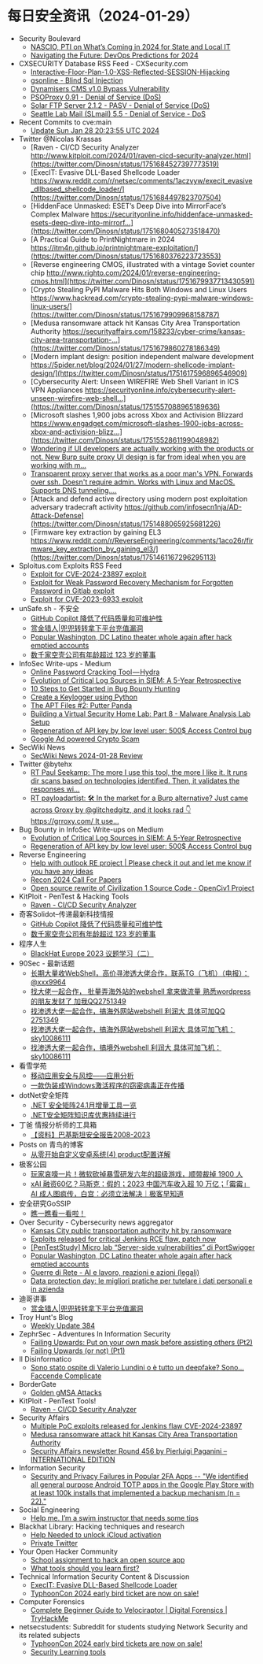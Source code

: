 # 每日安全资讯（2024-01-29）

- Security Boulevard
  - [NASCIO, PTI on What’s Coming in 2024 for State and Local IT](https://securityboulevard.com/2024/01/nascio-pti-on-whats-coming-in-2024-for-state-and-local-it/)
  - [Navigating the Future: DevOps Predictions for 2024](https://securityboulevard.com/2024/01/navigating-the-future-devops-predictions-for-2024/)
- CXSECURITY Database RSS Feed - CXSecurity.com
  - [Interactive-Floor-Plan-1.0-XSS-Reflected-SESSION-Hijacking](https://cxsecurity.com/issue/WLB-2024010094)
  - [gsonline - Blind Sql Injection](https://cxsecurity.com/issue/WLB-2024010092)
  - [Dynamisers CMS v1.0 Bypass Vulnerability](https://cxsecurity.com/issue/WLB-2024010091)
  - [PSOProxy 0.91 - Denial of Service (DoS)](https://cxsecurity.com/issue/WLB-2024010090)
  - [Solar FTP Server 2.1.2 - PASV - Denial of Service (DoS)](https://cxsecurity.com/issue/WLB-2024010089)
  - [Seattle Lab Mail (SLmail) 5.5 - Denial of Service - DoS](https://cxsecurity.com/issue/WLB-2024010088)
- Recent Commits to cve:main
  - [Update Sun Jan 28 20:23:55 UTC 2024](https://github.com/trickest/cve/commit/16baade1cb3017d9c35a6918f0bb75c6e3120a3e)
- Twitter @Nicolas Krassas
  - [Raven - CI/CD Security Analyzer http://www.kitploit.com/2024/01/raven-cicd-security-analyzer.html](https://twitter.com/Dinosn/status/1751684527397773519)
  - [ExecIT: Evasive DLL-Based Shellcode Loader https://www.reddit.com/r/netsec/comments/1aczvyw/execit_evasive_dllbased_shellcode_loader/](https://twitter.com/Dinosn/status/1751684497823707504)
  - [HiddenFace Unmasked: ESET’s Deep Dive into MirrorFace’s Complex Malware https://securityonline.info/hiddenface-unmasked-esets-deep-dive-into-mirrorf...](https://twitter.com/Dinosn/status/1751680405273518470)
  - [A Practical Guide to PrintNightmare in 2024 https://itm4n.github.io/printnightmare-exploitation/](https://twitter.com/Dinosn/status/1751680376223723553)
  - [Reverse engineering CMOS, illustrated with a vintage Soviet counter chip http://www.righto.com/2024/01/reverse-engineering-cmos.html](https://twitter.com/Dinosn/status/1751679937713430591)
  - [Crypto Stealing PyPI Malware Hits Both Windows and Linux Users https://www.hackread.com/crypto-stealing-pypi-malware-windows-linux-users/](https://twitter.com/Dinosn/status/1751679909968158787)
  - [Medusa ransomware attack hit Kansas City Area Transportation Authority https://securityaffairs.com/158233/cyber-crime/kansas-city-area-transportation-...](https://twitter.com/Dinosn/status/1751679860278186349)
  - [Modern implant design: position independent malware development https://5pider.net/blog/2024/01/27/modern-shellcode-implant-design/](https://twitter.com/Dinosn/status/1751617596896546909)
  - [Cybersecurity Alert: Unseen WIREFIRE Web Shell Variant in ICS VPN Appliances https://securityonline.info/cybersecurity-alert-unseen-wirefire-web-shell...](https://twitter.com/Dinosn/status/1751557088965189636)
  - [Microsoft slashes 1,900 jobs across Xbox and Activision Blizzard https://www.engadget.com/microsoft-slashes-1900-jobs-across-xbox-and-activision-blizz...](https://twitter.com/Dinosn/status/1751552861199048982)
  - [Wondering if UI developers are actually working with the products or not. New Burp suite proxy UI design is far from ideal when you are working with m...](https://twitter.com/Dinosn/status/1751507213250629689)
  - [Transparent proxy server that works as a poor man's VPN. Forwards over ssh. Doesn't require admin. Works with Linux and MacOS. Supports DNS tunneling....](https://twitter.com/Dinosn/status/1751488175812280684)
  - [Attack and defend active directory using modern post exploitation adversary tradecraft activity https://github.com/infosecn1nja/AD-Attack-Defense](https://twitter.com/Dinosn/status/1751488065925681226)
  - [Firmware key extraction by gaining EL3 https://www.reddit.com/r/ReverseEngineering/comments/1aco26r/firmware_key_extraction_by_gaining_el3/](https://twitter.com/Dinosn/status/1751461167296295113)
- Sploitus.com Exploits RSS Feed
  - [Exploit for CVE-2024-23897 exploit](https://sploitus.com/exploit?id=182FD11B-01BD-564A-B9A7-EB3FCB37837B&utm_source=rss&utm_medium=rss)
  - [Exploit for Weak Password Recovery Mechanism for Forgotten Password in Gitlab exploit](https://sploitus.com/exploit?id=28FB7FBA-1451-5DE6-B9E7-F0B67E8BCEE9&utm_source=rss&utm_medium=rss)
  - [Exploit for CVE-2023-6933 exploit](https://sploitus.com/exploit?id=49D576AC-2683-57C3-975A-510DFEBC97AE&utm_source=rss&utm_medium=rss)
- unSafe.sh - 不安全
  - [GitHub Copilot 降低了代码质量和可维护性](https://buaq.net/go-218778.html)
  - [赏金猎人|兜兜转转拿下平台充值漏洞](https://buaq.net/go-218788.html)
  - [Popular Washington, DC Latino theater whole again after hack emptied accounts](https://buaq.net/go-218781.html)
  - [数千家空壳公司有年龄超过 123 岁的董事](https://buaq.net/go-218779.html)
- InfoSec Write-ups - Medium
  - [Online Password Cracking Tool — Hydra](https://infosecwriteups.com/i-hacked-websites-login-page-hydra-3623f01fbb72?source=rss----7b722bfd1b8d---4)
  - [Evolution of Critical Log Sources in SIEM: A 5-Year Retrospective](https://infosecwriteups.com/evolution-of-critical-log-sources-in-siem-a-5-year-retrospective-841bae2b6a6c?source=rss----7b722bfd1b8d---4)
  - [10 Steps to Get Started in Bug Bounty Hunting](https://infosecwriteups.com/10-steps-to-get-started-in-bug-bounty-hunting-21e552e62ae2?source=rss----7b722bfd1b8d---4)
  - [Create a Keylogger using Python](https://infosecwriteups.com/create-a-keylogger-using-python-8395630448dc?source=rss----7b722bfd1b8d---4)
  - [The APT Files #2: Putter Panda](https://infosecwriteups.com/the-apt-files-2-putter-panda-e24f3559a08b?source=rss----7b722bfd1b8d---4)
  - [Building a Virtual Security Home Lab: Part 8 - Malware Analysis Lab Setup](https://infosecwriteups.com/building-a-virtual-security-home-lab-part-8-malware-analysis-lab-setup-acf84c665770?source=rss----7b722bfd1b8d---4)
  - [Regeneration of API key by low level user: 500$ Access Control bug](https://infosecwriteups.com/regeneration-of-api-key-by-low-level-user-500-access-control-bug-87c76b9b5842?source=rss----7b722bfd1b8d---4)
  - [Google Ad powered Crypto Scam](https://infosecwriteups.com/google-ad-powered-crypto-scam-3aeed1c9b472?source=rss----7b722bfd1b8d---4)
- SecWiki News
  - [SecWiki News 2024-01-28 Review](http://www.sec-wiki.com/?2024-01-28)
- Twitter @bytehx
  - [RT Paul Seekamp: The more I use this tool, the more I like it. It runs dir scans based on technologies identified. Then, it validates the responses wi...](https://twitter.com/bytehx343/status/1751656454300602419)
  - [RT payloadartist: 🛠 In the market for a Burp alternative? Just came across Groxy by @glitchedgitz, and it looks rad 👇 https://grroxy.com/ It use...](https://twitter.com/bytehx343/status/1751614560753291711)
- Bug Bounty in InfoSec Write-ups on Medium
  - [Evolution of Critical Log Sources in SIEM: A 5-Year Retrospective](https://infosecwriteups.com/evolution-of-critical-log-sources-in-siem-a-5-year-retrospective-841bae2b6a6c?source=rss----7b722bfd1b8d--bug_bounty)
  - [Regeneration of API key by low level user: 500$ Access Control bug](https://infosecwriteups.com/regeneration-of-api-key-by-low-level-user-500-access-control-bug-87c76b9b5842?source=rss----7b722bfd1b8d--bug_bounty)
- Reverse Engineering
  - [Help with outlook RE project | Please check it out and let me know if you have any ideas](https://www.reddit.com/r/ReverseEngineering/comments/1adfmf4/help_with_outlook_re_project_please_check_it_out/)
  - [Recon 2024 Call For Papers](https://www.reddit.com/r/ReverseEngineering/comments/1acvvsv/recon_2024_call_for_papers/)
  - [Open source rewrite of Civilization 1 Source Code - OpenCiv1 Project](https://www.reddit.com/r/ReverseEngineering/comments/1acyf2q/open_source_rewrite_of_civilization_1_source_code/)
- KitPloit - PenTest &amp; Hacking Tools
  - [Raven - CI/CD Security Analyzer](http://www.kitploit.com/2024/01/raven-cicd-security-analyzer.html)
- 奇客Solidot–传递最新科技情报
  - [GitHub Copilot 降低了代码质量和可维护性](https://www.solidot.org/story?sid=77243)
  - [数千家空壳公司有年龄超过 123 岁的董事](https://www.solidot.org/story?sid=77242)
- 程序人生
  - [BlackHat Europe 2023 议题学习（二）](http://programlife.net/2024/01/28/BHEU-2023-Learning-Part2/)
- 90Sec - 最新话题
  - [长期大量收WebShell，高价寻渗透大佬合作，联系TG（飞机）（电报）：@xxx9964](https://forum.90sec.com/t/topic/2339)
  - [找大佬一起合作， 批量弄海外站的webshell 拿来做流量 熟悉wordpress的朋友发财了 加我QQ2751349](https://forum.90sec.com/t/topic/2338)
  - [找渗透大佬一起合作，搞海外网站webshell 利润大 具体可加QQ 2751349](https://forum.90sec.com/t/topic/2337)
  - [找渗透大佬一起合作，搞海外网站webshell 利润大 具体可加飞机：sky10086111](https://forum.90sec.com/t/topic/2336)
  - [找渗透大佬一起合作，搞境外webshell 利润大 具体可加飞机：sky10086111](https://forum.90sec.com/t/topic/2335)
- 看雪学苑
  - [移动应用安全与风控——应用分析](https://mp.weixin.qq.com/s?__biz=MjM5NTc2MDYxMw==&mid=2458537518&idx=1&sn=c72bb03f5b2c90949ab33b5d5195d3d8&chksm=b18d7ea486faf7b2f95c87b82058b2beb26c279f11a07db1c1f071f9348cd46657ce9360940b&scene=58&subscene=0#rd)
  - [一款伪装成Windows激活程序的窃密病毒正在传播](https://mp.weixin.qq.com/s?__biz=MjM5NTc2MDYxMw==&mid=2458537518&idx=2&sn=af50346eccbd269960d70565302da318&chksm=b18d7ea486faf7b23f6f19a9dc6448122acdc446bddd33ce4e7695af471974f230d9cab3acad&scene=58&subscene=0#rd)
- dotNet安全矩阵
  - [.NET 安全矩阵24.1月增量工具一览](https://mp.weixin.qq.com/s?__biz=MzUyOTc3NTQ5MA==&mid=2247490534&idx=1&sn=39e1d0f347ea561f2a263093b89ac5da&chksm=fa5ab50bcd2d3c1d896ce1598e688ff25de21596f87a257d106992635fe12b6f3be5543997f7&scene=58&subscene=0#rd)
  - [.NET安全矩阵知识库优惠持续进行](https://mp.weixin.qq.com/s?__biz=MzUyOTc3NTQ5MA==&mid=2247490534&idx=2&sn=f5ddf22dba16379f5a11819809eddf79&chksm=fa5ab50bcd2d3c1d53d181b37e425c5acb1adc2fa3c03817c2f52d8bd4e54101b25a757e1ac6&scene=58&subscene=0#rd)
- 丁爸 情报分析师的工具箱
  - [【资料】巴基斯坦安全报告2008-2023](https://mp.weixin.qq.com/s?__biz=MzI2MTE0NTE3Mw==&mid=2651141891&idx=1&sn=fa7f384fc16a9918e4cc4355582e7058&chksm=f1af4039c6d8c92f9b978824b080cccb29be0ad61b2c25fbd758de1d93f93f16ee08124f9352&scene=58&subscene=0#rd)
- Posts on 青鸟的博客
  - [从零开始自定义安卓系统(4) product配置详解](https://blue-bird1.github.io/posts/aosp-4/)
- 极客公园
  - [玩家哀嚎一片！微软砍掉暴雪研发六年的超级游戏，顺带裁掉 1900 人](https://mp.weixin.qq.com/s?__biz=MTMwNDMwODQ0MQ==&mid=2653032166&idx=1&sn=b0c45f15ce36c495d3a435708e07d402&chksm=7e5773504920fa4601cd2850a15310942bac524aaa30373db881489703e853e3f99ffe49eaf6&scene=58&subscene=0#rd)
  - [xAI 融资60亿？马斯克：假的；2023 中国汽车收入超 10 万亿；「霉霉」AI 成人图疯传，白宫：必须立法解决｜极客早知道](https://mp.weixin.qq.com/s?__biz=MTMwNDMwODQ0MQ==&mid=2653032165&idx=1&sn=66819529e78d885c039671c1515d6909&chksm=7e5773534920fa456877a0776709b1e5dc72bfe1ebb0a56fe8479b1b61564f223c5e9afbe889&scene=58&subscene=0#rd)
- 安全研究GoSSIP
  - [瞧一瞧看一看啦！](https://mp.weixin.qq.com/s?__biz=Mzg5ODUxMzg0Ng==&mid=2247497228&idx=1&sn=18ddb884b5534cfb3b14bf988167b487&chksm=c063d8d5f71451c36eeb696665fbd30b19b9966a74f083eb58298ba81f45aa427dd1400e182a&scene=58&subscene=0#rd)
- Over Security - Cybersecurity news aggregator
  - [Kansas City public transportation authority hit by ransomware](https://www.bleepingcomputer.com/news/security/kansas-city-public-transportation-authority-hit-by-ransomware/)
  - [Exploits released for critical Jenkins RCE flaw, patch now](https://www.bleepingcomputer.com/news/security/exploits-released-for-critical-jenkins-rce-flaw-patch-now/)
  - [[PenTestStudy] Micro lab “Server-side vulnerabilities” di PortSwigger](https://roccosicilia.com/2024/01/28/penteststudy-micro-lab-server-side-vulnerabilities-di-portswigger/)
  - [Popular Washington, DC Latino theater whole again after hack emptied accounts](https://therecord.media/washington-dc-theater-whole-again-hack)
  - [Guerre di Rete - AI e lavoro, reazioni e azioni (legali)](https://guerredirete.substack.com/p/guerre-di-rete-ai-e-lavoro-reazioni)
  - [Data protection day: le migliori pratiche per tutelare i dati personali e in azienda](https://www.cybersecurity360.it/news/data-protection-day-le-migliori-pratiche-per-tutelare-i-dati-personali-e-in-azienda/)
- 迪哥讲事
  - [赏金猎人|兜兜转转拿下平台充值漏洞](https://mp.weixin.qq.com/s?__biz=MzIzMTIzNTM0MA==&mid=2247493401&idx=1&sn=71957a006a657b5085e465b12d840a66&chksm=e8a5ed7adfd2646c007aca3bbff473ca886ba3fa69d4d9f7b83b95035d70d88bf356e70daab1&scene=58&subscene=0#rd)
- Troy Hunt's Blog
  - [Weekly Update 384](https://www.troyhunt.com/weekly-update-384/)
- ZephrSec - Adventures In Information Security
  - [Failing Upwards: Put on your own mask before assisting others (Pt2)](https://blog.zsec.uk/failing-upwards-pt2/)
  - [Failing Upwards (or not) (Pt1)](https://blog.zsec.uk/failing-upwards-pt1/)
- Il Disinformatico
  - [Sono stato ospite di Valerio Lundini o è tutto un deepfake? Sono... Faccende Complicate](http://attivissimo.blogspot.com/2024/01/sono-stato-ospite-di-valerio-lundini-o.html)
- BorderGate
  - [Golden gMSA Attacks](https://www.bordergate.co.uk/golden-gmsa-attacks/)
- KitPloit - PenTest Tools!
  - [Raven - CI/CD Security Analyzer](http://www.kitploit.com/2024/01/raven-cicd-security-analyzer.html)
- Security Affairs
  - [Multiple PoC exploits released for Jenkins flaw CVE-2024-23897](https://securityaffairs.com/158251/hacking/cve-2024-23897-poc-exploits.html)
  - [Medusa ransomware attack hit Kansas City Area Transportation Authority](https://securityaffairs.com/158233/cyber-crime/kansas-city-area-transportation-authority-ransomware-attack.html)
  - [Security Affairs newsletter Round 456 by Pierluigi Paganini – INTERNATIONAL EDITION](https://securityaffairs.com/158225/breaking-news/security-affairs-newsletter-round-456-by-pierluigi-paganini-international-edition.html)
- Information Security
  - [Security and Privacy Failures in Popular 2FA Apps -- "We identified all general purpose Android TOTP apps in the Google Play Store with at least 100k installs that implemented a backup mechanism (n = 22)."](https://www.reddit.com/r/Information_Security/comments/1aczuoi/security_and_privacy_failures_in_popular_2fa_apps/)
- Social Engineering
  - [Help me. I’m a swim instructor that needs some tips](https://www.reddit.com/r/SocialEngineering/comments/1actlrk/help_me_im_a_swim_instructor_that_needs_some_tips/)
- Blackhat Library: Hacking techniques and research
  - [Help Needed to unlock iCloud activation](https://www.reddit.com/r/blackhat/comments/1ad77x1/help_needed_to_unlock_icloud_activation/)
  - [Private Twitter](https://www.reddit.com/r/blackhat/comments/1acs2kb/private_twitter/)
- Your Open Hacker Community
  - [School assignment to hack an open source app](https://www.reddit.com/r/HowToHack/comments/1ad1aw9/school_assignment_to_hack_an_open_source_app/)
  - [What tools should you learn first?](https://www.reddit.com/r/HowToHack/comments/1ad2s57/what_tools_should_you_learn_first/)
- Technical Information Security Content & Discussion
  - [ExecIT: Evasive DLL-Based Shellcode Loader](https://www.reddit.com/r/netsec/comments/1aczvyw/execit_evasive_dllbased_shellcode_loader/)
  - [TyphoonCon 2024 early bird ticket are now on sale!](https://www.reddit.com/r/netsec/comments/1ad69y8/typhooncon_2024_early_bird_ticket_are_now_on_sale/)
- Computer Forensics
  - [Complete Beginner Guide to Velociraptor | Digital Forensics | TryHackMe](https://www.reddit.com/r/computerforensics/comments/1aczzh1/complete_beginner_guide_to_velociraptor_digital/)
- netsecstudents: Subreddit for students studying Network Security and its related subjects
  - [TyphoonCon 2024 early bird tickets are now on sale!](https://www.reddit.com/r/netsecstudents/comments/1ad6ag6/typhooncon_2024_early_bird_tickets_are_now_on_sale/)
  - [Security Learning tools](https://www.reddit.com/r/netsecstudents/comments/1ad02co/security_learning_tools/)

